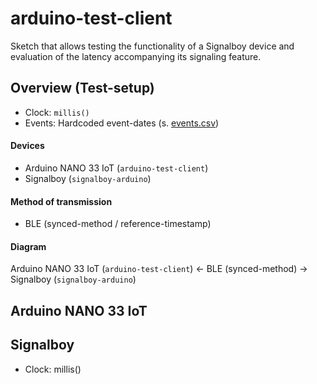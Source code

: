 # arduino-test-client

Sketch that allows testing the functionality of a Signalboy device and evaluation of the latency accompanying its signaling feature.

## Overview (Test-setup)

- Clock: `millis()`
- Events: Hardcoded event-dates (s. [events.csv](events.csv))

#### Devices
- Arduino NANO 33 IoT (`arduino-test-client`)
- Signalboy (`signalboy-arduino`)

#### Method of transmission
- BLE (synced-method / reference-timestamp)

#### Diagram
Arduino NANO 33 IoT (`arduino-test-client`) <- BLE (synced-method) -> Signalboy (`signalboy-arduino`)

## Arduino NANO 33 IoT


## Signalboy
- Clock: millis()
